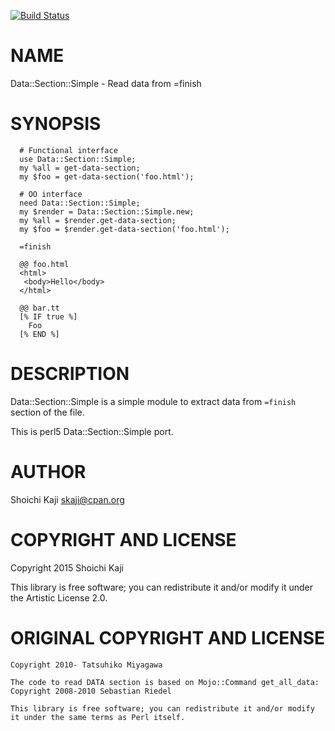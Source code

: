 [![Build Status](https://travis-ci.org/shoichikaji/Data-Section-Simple.svg?branch=master)](https://travis-ci.org/shoichikaji/Data-Section-Simple)

NAME
====

Data::Section::Simple - Read data from =finish

SYNOPSIS
========

      # Functional interface
      use Data::Section::Simple;
      my %all = get-data-section;
      my $foo = get-data-section('foo.html');

      # OO interface
      need Data::Section::Simple;
      my $render = Data::Section::Simple.new;
      my %all = $render.get-data-section;
      my $foo = $render.get-data-section('foo.html');

      =finish

      @@ foo.html
      <html>
       <body>Hello</body>
      </html>

      @@ bar.tt
      [% IF true %]
        Foo
      [% END %]

DESCRIPTION
===========

Data::Section::Simple is a simple module to extract data from `=finish` section of the file.

This is perl5 Data::Section::Simple port.

AUTHOR
======

Shoichi Kaji <skaji@cpan.org>

COPYRIGHT AND LICENSE
=====================

Copyright 2015 Shoichi Kaji

This library is free software; you can redistribute it and/or modify it under the Artistic License 2.0.

ORIGINAL COPYRIGHT AND LICENSE
==============================

    Copyright 2010- Tatsuhiko Miyagawa

    The code to read DATA section is based on Mojo::Command get_all_data:
    Copyright 2008-2010 Sebastian Riedel

    This library is free software; you can redistribute it and/or modify
    it under the same terms as Perl itself.
